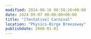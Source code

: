 ```yaml
---
modified: 2024-08-16 00:58:26+00:00
date: 2024-09-07 00:00:00+00:00
title: "[Tentative] Carnival"
location: "Physics-Birge Breezeway"
publishdate: 2000-01-01
---
```




